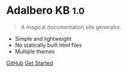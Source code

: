 # Adalbero KB <small>1.0</small>

> A magical documentation site generator.

- Simple and lightweight
- No statically built html files
- Multiple themes

[GitHub](https://github.com/adalbero/kb)
[Get Started](#adalbero-kb)

